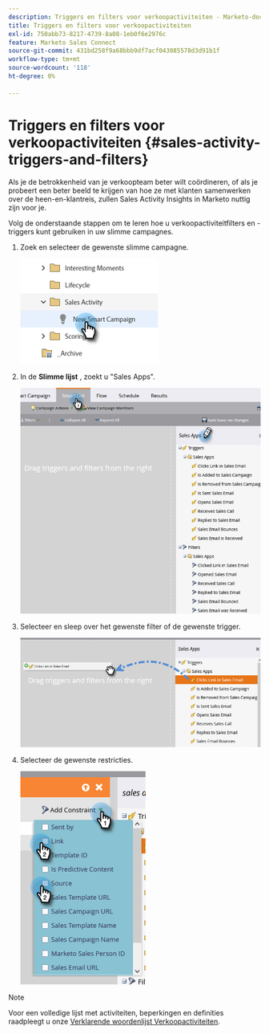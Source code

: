 ```yaml
---
description: Triggers en filters voor verkoopactiviteiten - Marketo-documenten - productdocumentatie
title: Triggers en filters voor verkoopactiviteiten
exl-id: 750abb73-8217-4739-8a08-1eb0f6e2976c
feature: Marketo Sales Connect
source-git-commit: 431bd258f9a68bbb9df7acf043085578d3d91b1f
workflow-type: tm+mt
source-wordcount: '118'
ht-degree: 0%

---
```


# Triggers en filters voor verkoopactiviteiten {#sales-activity-triggers-and-filters}

Als je de betrokkenheid van je verkoopteam beter wilt coördineren, of als je probeert een beter beeld te krijgen van hoe ze met klanten samenwerken over de heen-en-klantreis, zullen Sales Activity Insights in Marketo nuttig zijn voor je.

Volg de onderstaande stappen om te leren hoe u verkoopactiviteitfilters en -triggers kunt gebruiken in uw slimme campagnes.

1. Zoek en selecteer de gewenste slimme campagne.

   ![](assets/sales-activity-triggers-and-filters-1.png)

1. In de **Slimme lijst** , zoekt u &quot;Sales Apps&quot;.

   ![](assets/sales-activity-triggers-and-filters-2.png)

1. Selecteer en sleep over het gewenste filter of de gewenste trigger.

   ![](assets/sales-activity-triggers-and-filters-3.png)

1. Selecteer de gewenste restricties.

   ![](assets/sales-activity-triggers-and-filters-4.png)

>[!NOTE]
>
>Voor een volledige lijst met activiteiten, beperkingen en definities raadpleegt u onze [Verklarende woordenlijst Verkoopactiviteiten](/help/marketo/product-docs/marketo-sales-connect/marketo/sales-activity-glossary.md).
